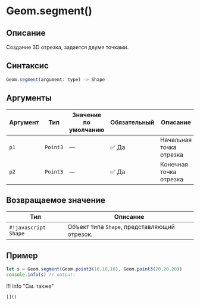 # Geom.segment()

## Описание
Создание 3D отрезка, задается двумя точками.

## Синтаксис
```javascript
Geom.segment(argument: type) -> Shape
```

## Аргументы

| Аргумент | Тип             | Значение по умолчанию | Обязательный        | Описание                  |
|----------|------------------|-----------------------|---------------------|---------------------------|
| `p1`     | `Point3`         | —                     | :white_check_mark: Да | Начальная точка отрезка   |
| `p2`     | `Point3`         | —                     | :white_check_mark: Да | Конечная точка отрезка     |

## Возвращаемое значение

| Тип                  | Описание                                  |
|----------------------|-------------------------------------------|
| `#!javascript Shape` | Объект типа `Shape`, представляющий отрезок. |

## Пример
```javascript linenums="1"
let s = Geom.segment(Geom.point3(10,10,10), Geom.point3(20,20,20))
console.info(s) // output:
```

!!! info "См. также"

    []()

